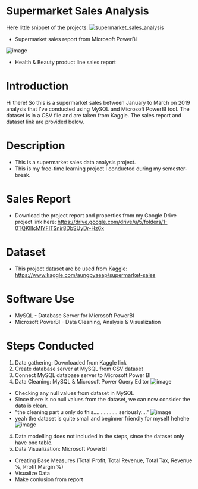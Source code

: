 # Supermarket Sales Analysis

Here little snippet of the projects:
![supermarket_sales_analysis](https://user-images.githubusercontent.com/79583429/155082939-a4226adb-7b6f-4990-a0c5-52a103305360.JPG)
- Supermarket sales report from Microsoft PowerBI

![image](https://user-images.githubusercontent.com/79583429/155087079-f9e9b579-aca8-4dc6-8da3-32ea055ef529.png)
- Health & Beauty product line sales report

# Introduction
Hi there! So this is a supermarket sales between January to March on 2019 analysis that I've conducted using MySQL and Microsoft PowerBI tool. The dataset is in a CSV file and are taken from Kaggle. The sales report and dataset link are provided below.

# Description
- This is a supermarket sales data analysis project.  
- This is my free-time learning project I conducted during my semester-break.

# Sales Report
- Download the project report and properties from my Google Drive project link here: https://drive.google.com/drive/u/5/folders/1-0TQKllIcMIYFITSnir8DbSUyDr-Hz6x

# Dataset
- This project dataset are be used from Kaggle: https://www.kaggle.com/aungpyaeap/supermarket-sales

# Software Use
- MySQL - Database Server for Microsoft PowerBI
- Microsoft PowerBI - Data Cleaning, Analysis & Visualization

# Steps Conducted
1. Data gathering: Downloaded from Kaggle link
2. Create database server at MySQL from CSV dataset
3. Connect MySQL database server to Microsoft Power BI
4. Data Cleaning: MySQL & Microsoft Power Query Editor
![image](https://user-images.githubusercontent.com/79583429/155090066-117b8049-8e5a-4d5e-b1db-8989e87a6960.png)
- Checking any null values from dataset in MySQL
- Since there is no null values from the dataset, we can now consider the data is clean.
- "the cleaning part u only do this................ seriously...."
![image](https://user-images.githubusercontent.com/79583429/155093410-e10ca83e-6205-4746-b93d-6acba78e1517.png)
- yeah the dataset is quite small and beginner friendly for myself hehehe
![image](https://user-images.githubusercontent.com/79583429/155093723-21bf962c-7b49-4d56-b6e3-5a70aca707b4.png)
4. Data modelling does not included in the steps, since the dataset only have one table.
5. Data Visualization: Microsoft PowerBI
- Creating Base Measures (Total Profit, Total Revenue, Total Tax, Revenue %, Profit Margin %)
- Visualize Data
- Make conlusion from report
